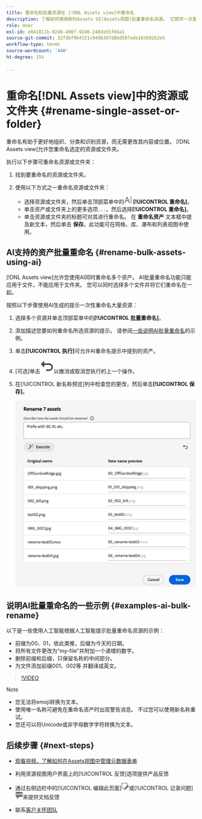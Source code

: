 ```yaml
---
title: 重命名和批量资源在 [!DNL Assets view]中重命名
description: 了解如何使用新的Assets UI(Assets视图)批量重命名资源。 它提供一次重命名多个资源的功能。
role: User
exl-id: e041811b-0246-408f-9246-248da55f66a1
source-git-commit: 32fdbf9b4151c949b307d8bd587ade163682b2e5
workflow-type: tm+mt
source-wordcount: '440'
ht-degree: 15%

---
```


# 重命名[!DNL Assets view]中的资源或文件夹 {#rename-single-asset-or-folder}

重命名有助于更好地组织、分类和识别资源，而无需更改其内容或位置。 [!DNL Assets view]允许您重命名选定的资源或文件夹。

执行以下步骤可重命名资源或文件夹：

1. 找到要重命名的资源或文件夹。

1. 使用以下方式之一重命名资源或文件夹：

   * 选择资源或文件夹，然后单击顶部菜单中的![重命名图标](assets/do-not-localize/rename-icon.png) **[!UICONTROL 重命名]**。
   * 单击资产或文件夹上的更多选项`...`，然后选择&#x200B;**[!UICONTROL 重命名]**。
   * 单击资源或文件夹的标题可对其进行重命名。 在 **重命名资产** 文本框中提及新文本，然后单击 **保存**。此功能可在网格、库、瀑布和列表视图中使用。

## AI支持的资产批量重命名 {#rename-bulk-assets-using-ai}

[!DNL Assets view]允许您使用AI同时重命名多个资产。 AI批量重命名功能只能应用于文件，不能应用于文件夹。 您可以同时选择多个文件并将它们重命名在一起。

按照以下步骤使用AI生成的提示一次性重命名大量资源：

1. 选择多个资源并单击顶部菜单中的&#x200B;**[!UICONTROL 批量重命名]**。

1. 添加描述您要如何重命名所选资源的提示。 请参阅[一些说明AI批量重命名](#examples-ai-bulk-rename)的示例。

1. 单击&#x200B;**[!UICONTROL 执行]**&#x200B;可允许AI重命名提示中提到的资产。

1. [可选]单击![撤消图标](assets/do-not-localize/undo.svg)以撤消或取消您执行的上一个操作。

1. 在[!UICONTROL 新名称预览]列中检查您的更改，然后单击&#x200B;**[!UICONTROL 保存]**。

   ![AI批量重命名](assets/ai-bulk-rename.png)

## 说明AI批量重命名的一些示例 {#examples-ai-bulk-rename}

以下是一些使用人工智能根据人工智能提示批量重命名资源的示例：

* 前缀为00、01，依此类推，后缀为今天的日期。
* 将所有文件更改为“my-file”并附加一个递增的数字。
* 删除前缀和后缀，只保留名称的中间部分。
* 为文件添加前缀001、002等 并翻译成英文。

>[!VIDEO](https://video.tv.adobe.com/v/3440975)

>[!NOTE]
>
> * 您无法将emoji转换为文本。
> * 使用唯一名称可避免在重命名资产时出现警告消息。 不过您可以使用新名称重试。
> * 您还可以将Unicode或非字母数字字符转换为文本。

## 后续步骤 {#next-steps}

* [观看视频，了解如何在Assets视图中管理元数据表单](https://experienceleague.adobe.com/docs/experience-manager-learn/assets-essentials/configuring/metadata-forms.html?lang=zh-Hans)

* 利用资源视图用户界面上的[!UICONTROL 反馈]选项提供产品反馈

* 通过右侧边栏中的[!UICONTROL 编辑此页面]![编辑页面](assets/do-not-localize/edit-page.png)或[!UICONTROL 记录问题]![创建 GitHub 问题](assets/do-not-localize/github-issue.png)来提供文档反馈

* 联系[客户关怀团队](https://experienceleague.adobe.com/zh-hans?support-solution=General#support)
